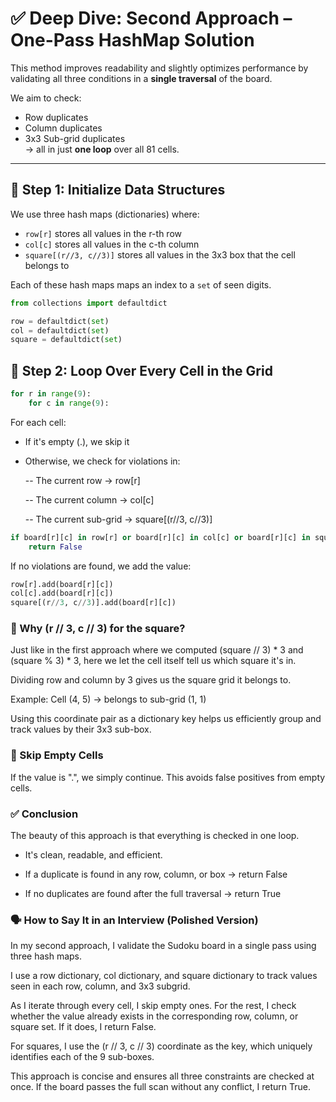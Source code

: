 # ✅ Deep Dive: Second Approach – One-Pass HashMap Solution

This method improves readability and slightly optimizes performance by validating all three conditions in a **single traversal** of the board.

We aim to check:

- Row duplicates  
- Column duplicates  
- 3x3 Sub-grid duplicates  
→ all in just **one loop** over all 81 cells.

---

## 🔹 Step 1: Initialize Data Structures

We use three hash maps (dictionaries) where:

- `row[r]` stores all values in the r-th row  
- `col[c]` stores all values in the c-th column  
- `square[(r//3, c//3)]` stores all values in the 3x3 box that the cell belongs to

Each of these hash maps maps an index to a `set` of seen digits.

```python
from collections import defaultdict

row = defaultdict(set)
col = defaultdict(set)
square = defaultdict(set)
```

## 🔹 Step 2: Loop Over Every Cell in the Grid

```python
for r in range(9):
    for c in range(9):
```
For each cell:

- If it's empty (.), we skip it

- Otherwise, we check for violations in:

  -- The current row → row[r]

  -- The current column → col[c]

  -- The current sub-grid → square[(r//3, c//3)]

```python
if board[r][c] in row[r] or board[r][c] in col[c] or board[r][c] in square[(r//3, c//3)]:
    return False
```
If no violations are found, we add the value:

```python
row[r].add(board[r][c])
col[c].add(board[r][c])
square[(r//3, c//3)].add(board[r][c])
```

### 🧠 Why (r // 3, c // 3) for the square?
Just like in the first approach where we computed (square // 3) * 3 and (square % 3) * 3, here we let the cell itself tell us which square it's in.

Dividing row and column by 3 gives us the square grid it belongs to.

Example:
Cell (4, 5) → belongs to sub-grid (1, 1)

Using this coordinate pair as a dictionary key helps us efficiently group and track values by their 3x3 sub-box.

### 🧾 Skip Empty Cells
If the value is ".", we simply continue.
This avoids false positives from empty cells.

### ✅ Conclusion
The beauty of this approach is that everything is checked in one loop.

- It's clean, readable, and efficient.

- If a duplicate is found in any row, column, or box → return False

- If no duplicates are found after the full traversal → return True

### 🗣️ How to Say It in an Interview (Polished Version)
In my second approach, I validate the Sudoku board in a single pass using three hash maps.

I use a row dictionary, col dictionary, and square dictionary to track values seen in each row, column, and 3x3 subgrid.

As I iterate through every cell, I skip empty ones. For the rest, I check whether the value already exists in the corresponding row, column, or square set. If it does, I return False.

For squares, I use the (r // 3, c // 3) coordinate as the key, which uniquely identifies each of the 9 sub-boxes.

This approach is concise and ensures all three constraints are checked at once. If the board passes the full scan without any conflict, I return True.

